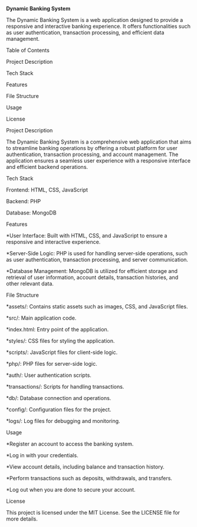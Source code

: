 **Dynamic Banking System**

The Dynamic Banking System is a web application designed to provide a responsive and interactive banking experience. It offers functionalities such as user authentication, transaction processing, and efficient data management.

Table of Contents

Project Description

Tech Stack

Features

File Structure

Usage

License

Project Description

The Dynamic Banking System is a comprehensive web application that aims to streamline banking operations by offering a robust platform for user authentication, transaction processing, and account management. The application ensures a seamless user experience with a responsive interface and efficient backend operations.

Tech Stack

Frontend: HTML, CSS, JavaScript

Backend: PHP

Database: MongoDB

Features

*User Interface: Built with HTML, CSS, and JavaScript to ensure a responsive and interactive experience.

*Server-Side Logic: PHP is used for handling server-side operations, such as user authentication, transaction processing, and server communication.

*Database Management: MongoDB is utilized for efficient storage and retrieval of user information, account details, transaction histories, and other relevant data.

File Structure

*assets/: Contains static assets such as images, CSS, and JavaScript files.

*src/: Main application code.

*index.html: Entry point of the application.

*styles/: CSS files for styling the application.

*scripts/: JavaScript files for client-side logic.

*php/: PHP files for server-side logic.

*auth/: User authentication scripts.

*transactions/: Scripts for handling transactions.

*db/: Database connection and operations.

*config/: Configuration files for the project.

*logs/: Log files for debugging and monitoring.

Usage

*Register an account to access the banking system.

*Log in with your credentials.

*View account details, including balance and transaction history.

*Perform transactions such as deposits, withdrawals, and transfers.

*Log out when you are done to secure your account.

License

This project is licensed under the MIT License. See the LICENSE file for more details.
